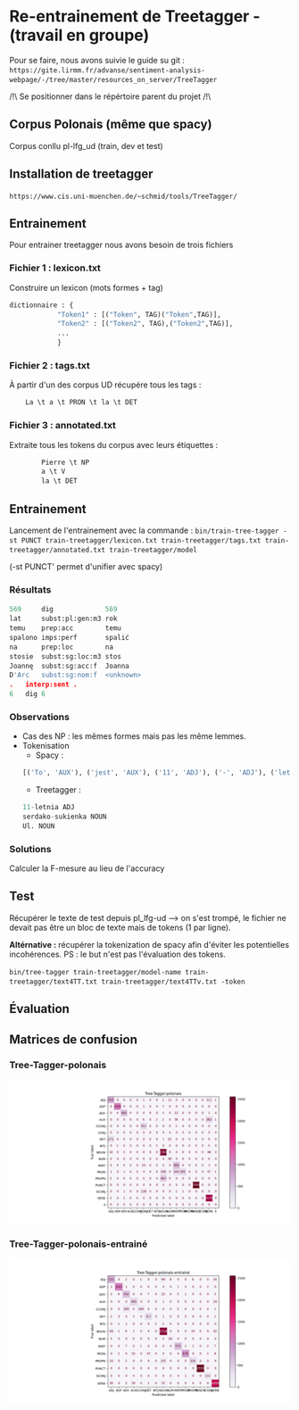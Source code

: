 # Re-entrainement de Treetagger - (travail en groupe)

Pour se faire, nous avons suivie le guide su git : `https://gite.lirmm.fr/advanse/sentiment-analysis-webpage/-/tree/master/resources_on_server/TreeTagger` 


/!\ Se positionner dans le répértoire parent du projet /!\

## Corpus Polonais (même que spacy)

Corpus conllu pl-lfg_ud (train, dev et test)

## Installation de treetagger

`https://www.cis.uni-muenchen.de/~schmid/tools/TreeTagger/`

## Entrainement

Pour entrainer treetagger nous avons besoin de trois fichiers

### Fichier 1 : lexicon.txt

Construire un lexicon (mots formes + tag)

```python
dictionnaire : {
            "Token1" : [("Token", TAG)("Token",TAG)],
			"Token2" : [("Token2", TAG),("Token2",TAG)],
            ...
            }
```

### Fichier 2 : tags.txt

À partir d'un des corpus UD récupére tous les tags :

```python
	La \t a \t PRON \t la \t DET
```

### Fichier 3 : annotated.txt

Extraite tous les tokens du corpus avec leurs étiquettes :

```python
		Pierre \t NP
		a \t V
		la \t DET
```

## Entrainement

Lancement de l'entrainement avec la commande : `bin/train-tree-tagger -st PUNCT train-treetagger/lexicon.txt train-treetagger/tags.txt train-treetagger/annotated.txt train-treetagger/model`

(-st PUNCT' permet d'unifier avec spacy)

### Résultats

```python
569	    dig	            569
lat	    subst:pl:gen:m3	rok
temu	prep:acc	    temu
spalono	imps:perf	    spalić
na	    prep:loc	    na
stosie	subst:sg:loc:m3	stos
Joannę	subst:sg:acc:f	Joanna
D'Arc	subst:sg:nom:f	<unknown>
.	interp:sent	.
6	dig	6
```

### Observations

- Cas des NP : les mêmes formes mais pas les même lemmes.
- Tokenisation
  - Spacy :
  ```python
  [('To', 'AUX'), ('jest', 'AUX'), ('11', 'ADJ'), ('-', 'ADJ'), ('letnia', 'ADJ'), ('serdako', 'ADJ'), ('-', 'PUNCT'), ('sukienka', 'NOUN'), ('na', 'ADP'), ('ul', 'X'), ('.', 'PUNCT'), ('czerstwej', 'ADJ')]
  ```
  - Treetagger :
  ```python
  11-letnia ADJ
  serdako-sukienka NOUN
  Ul. NOUN
  ```

### Solutions

Calculer la F-mesure au lieu de l'accuracy

## Test
Récupérer le texte de test depuis pl_lfg-ud --> on s'est trompé, le fichier ne devait pas être un bloc de texte mais de tokens (1 par ligne).

**Altérnative :** récupérer la tokenization de spacy afin d'éviter les potentielles incohérences.
PS : le but n'est pas l'évaluation des tokens.

`bin/tree-tagger train-treetagger/model-name train-treetagger/text4TT.txt train-treetagger/text4TTv.txt -token`

## Évaluation

## Matrices de confusion
### Tree-Tagger-polonais
![Matrice Tree-Tagger-polonais](projet-final/train-treetagger/tt_pl_original.png "Matrice Tree-Tagger-polonais")

### Tree-Tagger-polonais-entrainé
![Matrice Tree-Tagger-polonais-entrainé](projet-final/train-treetagger/tt_pl_entraine.png "Matrice Tree-Tagger-polonais-entrainé")

